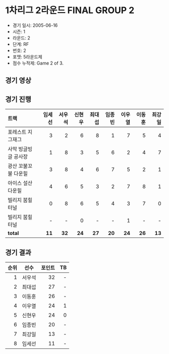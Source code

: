 # 1차리그 2라운드 FINAL GROUP 2

- 경기 일시: 2005-06-16
- 시즌: 1
- 라운드: 2
- 단계: RF
- 번호: 2
- 포맷: 5라운드제
- 점수 누적제: Game 2 of 3.





## 경기 영상
## 경기 진행

| 트랙 | 임세선 | 서우석 | 신현우 | 최대섭 | 임종빈 | 이우열 | 이동훈 | 최강일 |
|:---|---:|---:|---:|---:|---:|---:|---:|---:|
| 포레스트 지그재그 | 3 | 2 | 6 | 8 | 1 | 7 | 5 | 4 |
| 사막 빙글빙글 공사장 | 1 | 8 | 3 | 5 | 6 | 2 | 4 | 7 |
| 광산 꼬불꼬불 다운힐 | 3 | 8 | 4 | 6 | 7 | 5 | 2 | 1 |
| 아이스 설산 다운힐 | 4 | 6 | 5 | 3 | 2 | 7 | 8 | 1 |
| 빌리지 붐힐터널 | 0 | 8 | 6 | 5 | 4 | 3 | 7 | 0 |
| 빌리지 붐힐터널 | - | - | 0 | - | - | 1 | - | - |
| __total__ | __11__ | __32__ | __24__ | __27__ | __20__ | __24__ | __26__ | __13__ |




## 경기 결과

| 순위 | 선수 | 포인트 | TB |
|---:|:---:|---:|---:|
| 1 | 서우석 | 32 | - |
| 2 | 최대섭 | 27 | - |
| 3 | 이동훈 | 26 | - |
| 4 | 이우열 | 24 | 1 |
| 5 | 신현우 | 24 | 0 |
| 6 | 임종빈 | 20 | - |
| 7 | 최강일 | 13 | - |
| 8 | 임세선 | 11 | - |

